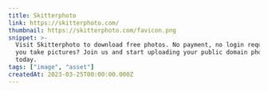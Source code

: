 ```yaml
---
title: Skitterphoto
link: https://skitterphoto.com/
thumbnail: https://skitterphoto.com/favicon.png
snippet: >-
  Visit Skitterphoto to download free photos. No payment, no login required. Do
  you take pictures? Join us and start uploading your public domain photos
  today.
tags: ["image", "asset"]
createdAt: 2023-03-25T00:00:00.000Z
---
```

